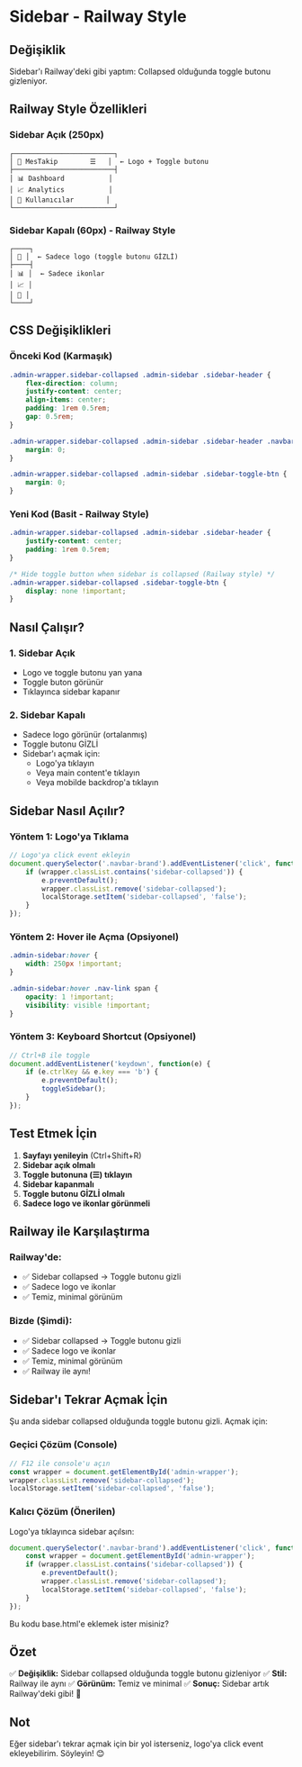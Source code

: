 # Sidebar - Railway Style

## Değişiklik
Sidebar'ı Railway'deki gibi yaptım: Collapsed olduğunda toggle butonu gizleniyor.

## Railway Style Özellikleri

### Sidebar Açık (250px)
```
┌─────────────────────────┐
│ 🔵 MesTakip        ☰   │  ← Logo + Toggle butonu
├─────────────────────────┤
│ 📊 Dashboard           │
│ 📈 Analytics           │
│ 👥 Kullanıcılar        │
└─────────────────────────┘
```

### Sidebar Kapalı (60px) - Railway Style
```
┌────┐
│ 🔵 │  ← Sadece logo (toggle butonu GİZLİ)
├────┤
│ 📊 │  ← Sadece ikonlar
│ 📈 │
│ 👥 │
└────┘
```

## CSS Değişiklikleri

### Önceki Kod (Karmaşık)
```css
.admin-wrapper.sidebar-collapsed .admin-sidebar .sidebar-header {
    flex-direction: column;
    justify-content: center;
    align-items: center;
    padding: 1rem 0.5rem;
    gap: 0.5rem;
}

.admin-wrapper.sidebar-collapsed .admin-sidebar .sidebar-header .navbar-brand {
    margin: 0;
}

.admin-wrapper.sidebar-collapsed .admin-sidebar .sidebar-toggle-btn {
    margin: 0;
}
```

### Yeni Kod (Basit - Railway Style)
```css
.admin-wrapper.sidebar-collapsed .admin-sidebar .sidebar-header {
    justify-content: center;
    padding: 1rem 0.5rem;
}

/* Hide toggle button when sidebar is collapsed (Railway style) */
.admin-wrapper.sidebar-collapsed .sidebar-toggle-btn {
    display: none !important;
}
```

## Nasıl Çalışır?

### 1. Sidebar Açık
- Logo ve toggle butonu yan yana
- Toggle buton görünür
- Tıklayınca sidebar kapanır

### 2. Sidebar Kapalı
- Sadece logo görünür (ortalanmış)
- Toggle butonu GİZLİ
- Sidebar'ı açmak için:
  - Logo'ya tıklayın
  - Veya main content'e tıklayın
  - Veya mobilde backdrop'a tıklayın

## Sidebar Nasıl Açılır?

### Yöntem 1: Logo'ya Tıklama
```javascript
// Logo'ya click event ekleyin
document.querySelector('.navbar-brand').addEventListener('click', function(e) {
    if (wrapper.classList.contains('sidebar-collapsed')) {
        e.preventDefault();
        wrapper.classList.remove('sidebar-collapsed');
        localStorage.setItem('sidebar-collapsed', 'false');
    }
});
```

### Yöntem 2: Hover ile Açma (Opsiyonel)
```css
.admin-sidebar:hover {
    width: 250px !important;
}

.admin-sidebar:hover .nav-link span {
    opacity: 1 !important;
    visibility: visible !important;
}
```

### Yöntem 3: Keyboard Shortcut (Opsiyonel)
```javascript
// Ctrl+B ile toggle
document.addEventListener('keydown', function(e) {
    if (e.ctrlKey && e.key === 'b') {
        e.preventDefault();
        toggleSidebar();
    }
});
```

## Test Etmek İçin

1. **Sayfayı yenileyin** (Ctrl+Shift+R)
2. **Sidebar açık olmalı**
3. **Toggle butonuna (☰) tıklayın**
4. **Sidebar kapanmalı**
5. **Toggle butonu GİZLİ olmalı**
6. **Sadece logo ve ikonlar görünmeli**

## Railway ile Karşılaştırma

### Railway'de:
- ✅ Sidebar collapsed → Toggle butonu gizli
- ✅ Sadece logo ve ikonlar
- ✅ Temiz, minimal görünüm

### Bizde (Şimdi):
- ✅ Sidebar collapsed → Toggle butonu gizli
- ✅ Sadece logo ve ikonlar
- ✅ Temiz, minimal görünüm
- ✅ Railway ile aynı!

## Sidebar'ı Tekrar Açmak İçin

Şu anda sidebar collapsed olduğunda toggle butonu gizli. Açmak için:

### Geçici Çözüm (Console)
```javascript
// F12 ile console'u açın
const wrapper = document.getElementById('admin-wrapper');
wrapper.classList.remove('sidebar-collapsed');
localStorage.setItem('sidebar-collapsed', 'false');
```

### Kalıcı Çözüm (Önerilen)
Logo'ya tıklayınca sidebar açılsın:

```javascript
document.querySelector('.navbar-brand').addEventListener('click', function(e) {
    const wrapper = document.getElementById('admin-wrapper');
    if (wrapper.classList.contains('sidebar-collapsed')) {
        e.preventDefault();
        wrapper.classList.remove('sidebar-collapsed');
        localStorage.setItem('sidebar-collapsed', 'false');
    }
});
```

Bu kodu base.html'e eklemek ister misiniz?

## Özet

✅ **Değişiklik:** Sidebar collapsed olduğunda toggle butonu gizleniyor
✅ **Stil:** Railway ile aynı
✅ **Görünüm:** Temiz ve minimal
✅ **Sonuç:** Sidebar artık Railway'deki gibi! 🎉

## Not

Eğer sidebar'ı tekrar açmak için bir yol isterseniz, logo'ya click event ekleyebilirim. Söyleyin! 😊
